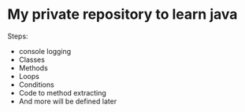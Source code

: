 # My private repository to learn java

Steps:

* console logging
* Classes
* Methods
* Loops
* Conditions
* Code to method extracting
* And more will be defined later
